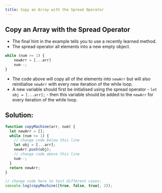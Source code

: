```yaml
---
title: Copy an Array with the Spread Operator
---
```

## Copy an Array with the Spread Operator

- The final hint in the example tells you to use a recently learned method.
- The spread operator all elements into a new empty object. 

```javascript 
while (num >= 1) {
    newArr = [...arr]
    num--;
}
```

- The code above will copy all of the elements into `newArr` but will also reinitialise `newArr` with every new iteration of the while loop. 
- A new variable should first be initialised using the spread operator - `let obj = [...arr];` - then this variable should be added to the `newArr` for every iteration of the while loop.

## Solution:
```javascript
function copyMachine(arr, num) {
  let newArr = [];
  while (num >= 1) {
    // change code below this line
    let obj = [...arr];
    newArr.push(obj);
    // change code above this line
    num--;
  }
  return newArr;
}

// change code here to test different cases:
console.log(copyMachine([true, false, true], 2));
```
